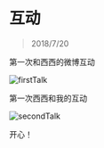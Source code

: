 # 互动

> 2018/7/20

第一次和西西的微博互动

![firstTalk](./static/img/firstTalk.png)

第一次西西和我的互动

![secondTalk](./static/img/secondTalk.png)

开心！